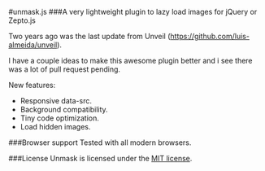 #unmask.js
###A very lightweight plugin to lazy load images for jQuery or Zepto.js

Two years ago was the last update from Unveil (https://github.com/luis-almeida/unveil).

I have a couple ideas to make this awesome plugin better and i see there was a lot of pull request pending.

New features:
* Responsive data-src.
* Background compatibility.
* Tiny code optimization.
* Load hidden images.


###Browser support
Tested with all modern browsers.


###License
Unmask is licensed under the [MIT license](http://opensource.org/licenses/MIT).

